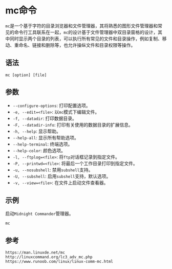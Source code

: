 # mc命令
`mc`是一个基于字符的目录浏览器和文件管理器，其将熟悉的图形文件管理器和常见的命令行工具联系在一起，`mc`的设计基于文件管理器中双目录窗格的设计，其中同时显示两个目录的列表，可以执行所有常见的文件和目录操作，例如复制、移动、重命名、链接和删除等，也允许操纵文件和目录权限等操作。

## 语法

```shell
mc [option] [file]
```


## 参数
* `--configure-options`: 打印配置选项。
* `-e, --edit=<file>`: 以`mc`模式下编辑文件。
* `-f, --datadir`: 打印数据目录。
* `-F, --datadir-info`: 打印有关使用的数据目录的扩展信息。
* `-h, --help`: 显示帮助。
* `--help-all`: 显示所有帮助选项。
* `--help-terminal`: 终端选项。
* `--help-color`: 颜色选项。
* `-l, --ftplog=<file>`: 将`ftp`对话框记录到指定文件。
* `-P, --printwd=<file>`: 将最后一个工作目录打印到指定文件。
* `-u, --nosubshell`: 禁用`subshell`支持。
* `-U, --subshell`: 启用`subshell`支持，默认选项。
* `-v, --view=<file>`: 在文件上启动文件查看器。


## 示例
启动`Midnight Commander`管理器。

```shell
mc
```





## 参考

```
https://man.linuxde.net/mc
http://linuxcommand.org/lc3_adv_mc.php
https://www.runoob.com/linux/linux-comm-mc.html
```
